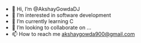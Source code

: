 - 👋 Hi, I’m @AkshayGowdaDJ
- 👀 I’m interested in software development
- 🌱 I’m currently learning C
- 💞️ I’m looking to collaborate on ...
- 📫 How to reach me akshaygowda900@gmail.com

<!---
AkshayGowdaDJ/AkshayGowdaDJ is a ✨ special ✨ repository because its `README.md` (this file) appears on your GitHub profile.
You can click the Preview link to take a look at your changes.
--->
